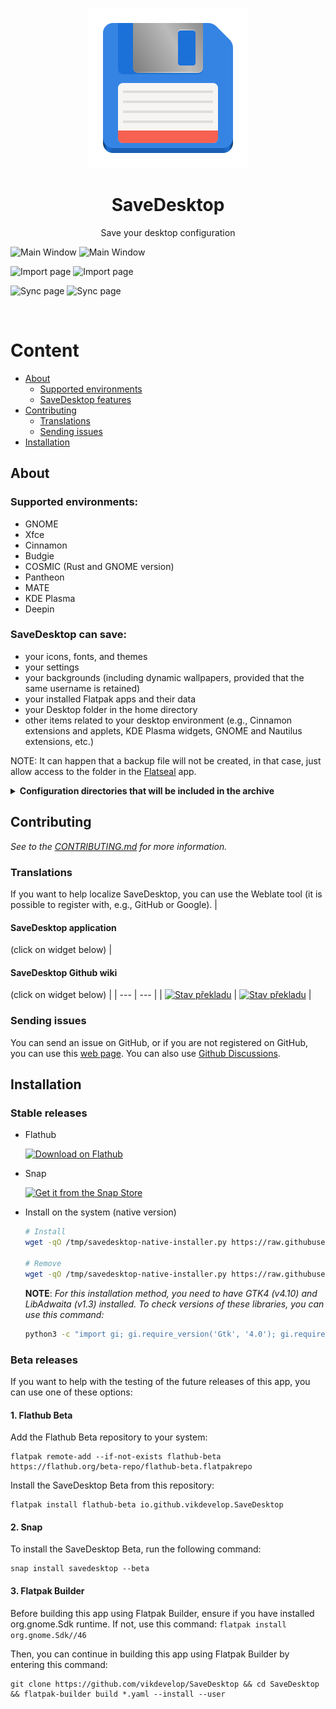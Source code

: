 
<p align="center">
  <img src="/flatpak/icons/io.github.vikdevelop.SaveDesktop.svg">
  <h1 align="center">SaveDesktop</h1>
  <p align="center">Save your desktop configuration</p>
</p>

![Main Window](https://raw.githubusercontent.com/vikdevelop/SaveDesktop/main/flatpak/screenshots/main_window_dark.png#gh-dark-mode-only)
![Main Window](https://raw.githubusercontent.com/vikdevelop/SaveDesktop/main/flatpak/screenshots/main_window.png#gh-light-mode-only)

![Import page](https://raw.githubusercontent.com/vikdevelop/SaveDesktop/main/flatpak/screenshots/import_page_dark.png#gh-dark-mode-only)
![Import page](https://raw.githubusercontent.com/vikdevelop/SaveDesktop/main/flatpak/screenshots/import_page.png#gh-light-mode-only)

![Sync page](https://raw.githubusercontent.com/vikdevelop/SaveDesktop/main/flatpak/screenshots/sync_page_dark.png#gh-dark-mode-only)
![Sync page](https://raw.githubusercontent.com/vikdevelop/SaveDesktop/main/flatpak/screenshots/sync_page.png#gh-light-mode-only)

<br>

# Content
- [About](https://github.com/vikdevelop/SaveDesktop?tab=readme-ov-file#about)
    - [Supported environments](https://github.com/vikdevelop/SaveDesktop?tab=readme-ov-file#supported-environments)
    - [SaveDesktop features](https://github.com/vikdevelop/SaveDesktop?tab=readme-ov-file#savedesktop-can-save)
- [Contributing](https://github.com/vikdevelop/SaveDesktop?tab=readme-ov-file#contributing)
  - [Translations](https://github.com/vikdevelop/SaveDesktop?tab=readme-ov-file#translations)
  - [Sending issues](https://github.com/vikdevelop/SaveDesktop?tab=readme-ov-file#sending-issues)
- [Installation](https://github.com/vikdevelop/SaveDesktop?tab=readme-ov-file#installation)

## About
### Supported environments:
- GNOME
- Xfce
- Cinnamon
- Budgie
- COSMIC (Rust and GNOME version)
- Pantheon
- MATE
- KDE Plasma
- Deepin

### SaveDesktop can save:
- your icons, fonts, and themes
- your settings
- your backgrounds (including dynamic wallpapers, provided that the same username is retained)
- your installed Flatpak apps and their data
- your Desktop folder in the home directory
- other items related to your desktop environment (e.g., Cinnamon extensions and applets, KDE Plasma widgets, GNOME and Nautilus extensions, etc.)

NOTE: It can happen that a backup file will not be created, in that case, just allow access to the folder in the [Flatseal](https://flathub.org/apps/com.github.tchx84.Flatseal) app.

<details>
  <summary><b>Configuration directories that will be included in the archive</b></summary>
  
  - **General directories**
  ```
  - ~/.config/dconf
  - ~/.local/share/backgrounds 
  - ~/.themes
  - ~/.icons
  - ~/.local/share/icons
  - ~/.local/share/fonts
  - ~/.fonts
  - ~/.config/gtk-4.0 
  - ~/.config/gtk-3.0
  - ~/.var/app
  - /var/lib/flatpak/app
  ```
  - **GNOME**
  ```
   - ~/.local/share/gnome-background-properties
   - ~/.local/share/gnome-shell
   - ~/.local/share/nautilus-python
   - ~/.local/share/nautilus
   - ~/.local/share/gnome-control-center
  ```
  - **Pantheon**
  ```
  - ~/.config/plank 
  - ~/.config/marlin 
  ```
  - **Cinnamon**
  ```
  - ~/.config/nemo
  - ~/.local/share/cinnamon
  - ~/.cinnamon
  ```
  - **Budgie**
  ```
  - ~/.config/budgie-desktop
  - ~/.config/bugie-extras
  - ~/.config/nemo
  ```
  - **Cosmic (Old)**
  ```
  - ~/.config/pop-shell
  - ~/.local/share/gnome-shell
  ```
  - **Cosmic (New)**
  ```
  - ~/.config/cosmic
  - ~/.local/state/cosmic
  ```
  - **Xfce**
  ```
  - ~/.config/xfce4
  - ~/.config/Thunar
  - ~/.xfce4
  ```
  - **MATE**
  ```
  - ~/.config/caja
  ```
  - **KDE Plasma**
  ```
  - ~/.config/[k]* (all directories and files beginning with k)
  - ~/.config/gtkrc
  - ~/.config/dolphinrc
  - ~/.config/gwenviewrc
  - ~/.config/plasmashellrc
  - ~/.config/spectaclerc
  - ~/.config/plasmarc
  - ~/.config/plasma-org.kde.plasma.desktop-appletsrc
  - ~/.local/share/konsole
  - ~/.local/share/dolphin
  - ~/.local/share/sddm
  - ~/.local/share/wallpapers
  - ~/.local/share/plasma-systemmonitor
  - ~/.local/share/plasma
  - ~/.local/share/aurorae
  - ~/.local/share/kscreen
  - ~/.local/share/color-schemes
  ```
  - **Deepin**
  ```
  - ~/.config/deepin
  - ~/.local/share/deepin
  ```
  
</details>

## Contributing
*See to the [CONTRIBUTING.md](https://github.com/vikdevelop/SaveDesktop/blob/main/CONTRIBUTING.md) for more information.*

### Translations
If you want to help localize SaveDesktop, you can use the Weblate tool (it is possible to register with, e.g., GitHub or Google).
| <h4>SaveDesktop application</h4> (click on widget below) | <h4>SaveDesktop Github wiki</h4> (click on widget below) |
| --- | --- |
| <a href="https://hosted.weblate.org/projects/vikdevelop/savedesktop/"><img src="https://hosted.weblate.org/widget/vikdevelop/savedesktop/287x66-grey.png" alt="Stav překladu" /></a> | <a href="https://hosted.weblate.org/projects/vikdevelop/savedesktop-github-wiki/"><img src="https://hosted.weblate.org/widget/vikdevelop/savedesktop-github-wiki/287x66-grey.png" alt="Stav překladu" title="For the language to be added to the Github Wiki, it should have translated at least seven of the 12 strings." /></a> |

### Sending issues
You can send an issue on GitHub, or if you are not registered on GitHub, you can use this [web page](https://vikdevelop.github.io/SaveDesktop/open-issue/). You can also use [Github Discussions](https://github.com/vikdevelop/SaveDesktop/discussions).

## Installation
### Stable releases
- Flathub
  
  <a href='https://beta.flathub.org/apps/io.github.vikdevelop.SaveDesktop'><img width='240' alt='Download on Flathub' src='https://flathub.org/api/badge?locale=en'/></a>

- Snap

  <a href="https://snapcraft.io/savedesktop"><img alt="Get it from the Snap Store" src="https://snapcraft.io/static/images/badges/en/snap-store-black.svg" width='240' />
  </a>

- Install on the system (native version)
  
  ```bash
  # Install
  wget -qO /tmp/savedesktop-native-installer.py https://raw.githubusercontent.com/vikdevelop/SaveDesktop/main/native/native_installer.py && python3 /tmp/savedesktop-native-installer.py --install

  # Remove
  wget -qO /tmp/savedesktop-native-installer.py https://raw.githubusercontent.com/vikdevelop/SaveDesktop/main/native/native_installer.py && python3 /tmp/savedesktop-native-installer.py --remove
  ```
  **NOTE**: *For this installation method, you need to have GTK4 (v4.10) and LibAdwaita (v1.3) installed. To check versions of these libraries, you can use this command:*
  ```bash
  python3 -c "import gi; gi.require_version('Gtk', '4.0'); gi.require_version('Adw', '1');from gi.repository import Gtk, Adw; print(f'GTK version: {Gtk.MAJOR_VERSION}.{Gtk.MINOR_VERSION}'); print(f'LibAdwaita version: {Adw.MAJOR_VERSION}.{Adw.MINOR_VERSION}')"
  ```

### Beta releases
If you want to help with the testing of the future releases of this app, you can use one of these options:

#### 1. Flathub Beta
Add the Flathub Beta repository to your system:
```
flatpak remote-add --if-not-exists flathub-beta https://flathub.org/beta-repo/flathub-beta.flatpakrepo
```
Install the SaveDesktop Beta from this repository:

```
flatpak install flathub-beta io.github.vikdevelop.SaveDesktop
```
#### 2. Snap
To install the SaveDesktop Beta, run the following command:
```
snap install savedesktop --beta
```
#### 3. Flatpak Builder
Before building this app using Flatpak Builder, ensure if you have installed org.gnome.Sdk runtime. If not, use this command: `flatpak install org.gnome.Sdk//46`

Then, you can continue in building this app using Flatpak Builder by entering this command:

```
git clone https://github.com/vikdevelop/SaveDesktop && cd SaveDesktop && flatpak-builder build *.yaml --install --user
```
